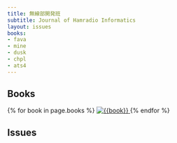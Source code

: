 ```yaml
---
title: 無線部開発班
subtitle: Journal of Hamradio Informatics
layout: issues
books:
- fava
- mine
- dusk
- chpl
- ats4
---
```


## Books

<div class='row g-2'>
	{% for book in page.books %}
		<a href='/{{book}}' class='col-md-3 col-sm-6'>
			<img src='images/{{book}}.png' class='img-thumbnail' alt='{{book}}'>
		</a>
	{% endfor %}
</div>

## Issues
